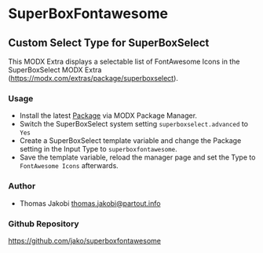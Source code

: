 # SuperBoxFontawesome
## Custom Select Type for SuperBoxSelect

This MODX Extra displays a selectable list of FontAwesome Icons in the 
SuperBoxSelect MODX Extra (https://modx.com/extras/package/superboxselect). 

### Usage

- Install the latest [Package](https://github.com/Jako/SuperBoxFontawesome/tree/master/_packages) via MODX Package Manager. 
- Switch the SuperBoxSelect system setting `superboxselect.advanced` to `Yes`
- Create a SuperBoxSelect template variable and change the Package setting in the Input Type to `superboxfontawesome`.
- Save the template variable, reload the manager page and set the Type to `FontAwesome Icons` afterwards.

### Author

- Thomas Jakobi <thomas.jakobi@partout.info>

### Github Repository

https://github.com/jako/superboxfontawesome 
